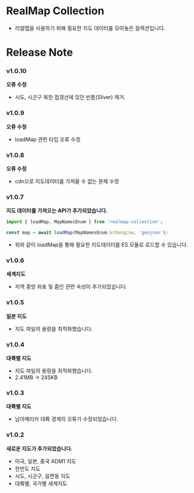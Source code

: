 # RealMap Collection

- 리얼맵을 사용하기 위해 필요한 지도 데이터를 모아놓은 컬렉션입니다.

# Release Note

### v1.0.10

**오류 수정**

- 시도, 시군구 북한 접경선에 있던 빈틈(Sliver) 제거.

### v1.0.9

**오류 수정**

- loadMap 관련 타입 오류 수정

### v1.0.8

**오류 수정**

- cdn으로 지도데이터를 가져올 수 없는 문제 수정

### v1.0.7

**지도 데이터를 가져오는 API가 추가되었습니다.**

```js
import { loadMap, MapNamesEnum } from 'realmap-collection';

const map = await loadMap(MapNamesEnum.krDongLow, 'geojson');
```

- 위와 같이 loadMap을 통해 필요한 지도데이터를 ES 모듈로 로드할 수 있습니다.

### v1.0.6

**세계지도**

- 지역 중앙 좌표 및 줌인 관련 속성이 추가되었습니다.

### v1.0.5

**일본 지도**

- 지도 파일의 용량을 최적화했습니다.

### v1.0.4

**대륙별 지도**

- 지도 파일의 용량을 최적화했습니다.
- 2.41MB -> 245KB

### v1.0.3

**대륙별 지도**

- 남아메리카 대륙 경계의 오류가 수정되었습니다.

### v1.0.2

**새로운 지도가 추가되었습니다.**

- 미국, 일본, 중국 ADM1 지도
- 한반도 지도
- 시도, 시군구, 읍면동 지도
- 대륙별, 국가별 세계지도